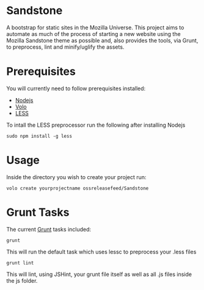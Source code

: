 Sandstone
=========

A bootstrap for static sites in the Mozilla Universe. This project aims to automate as much
of the process of starting a new website using the Mozilla Sandstone theme as possible and,
also provides the tools, via Grunt, to preprocess, lint and minify/uglify the assets.

Prerequisites
=============

You will currently need to follow prerequisites installed:

* [Nodejs][nodejs]
* [Volo][volo]
* [LESS][less]

To intall the LESS preprocessor run the following after installing Nodejs

    sudo npm install -g less

Usage
=====

Inside the directory you wish to create your project run:

    volo create yourprojectname ossreleasefeed/Sandstone

Grunt Tasks
===========

The current [Grunt][grunt] tasks included:

    grunt

This will run the default task which uses lessc to preprocess your .less files

    grunt lint

This will lint, using JSHint, your grunt file itself as well as all .js files inside the
js folder.

[nodejs]: http://nodejs.org
[volo]: https://github.com/volojs/volo
[less]: https://github.com/cloudhead/less.js
[grunt]: http://github.com/cowboy/grunt
